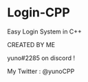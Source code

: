# Login-CPP
Easy Login System in C++  

CREATED BY ME

yuno#2285 on discord !

My Twitter : @yunoCPP
